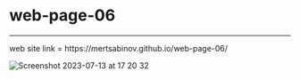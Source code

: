 # web-page-06

<hr>
<p>
web site link = https://mertsabinov.github.io/web-page-06/
</p>

![Screenshot 2023-07-13 at 17 20 32](https://github.com/mertsabinov/web-page-06/assets/88425310/00549cb9-b4d4-4ae3-832d-49e27a69776c)
